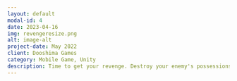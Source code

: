 ```yaml
---
layout: default
modal-id: 4
date: 2023-04-16
img: revengeresize.png
alt: image-alt
project-date: May 2022
client: Dooshima Games
category: Mobile Game, Unity
description: Time to get your revenge. Destroy your enemy's possessions and sneak out without getting caught 🤫 <a href ="https://play.google.com/store/apps/details?id=com.com.dooshimagames.revengewreck.revengewreck"> Google Play Store </a>.
---
```

